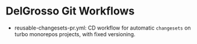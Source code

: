# DelGrosso Git Workflows

- reusable-changesets-pr.yml: CD workflow for automatic `changesets` on turbo monorepos projects, with fixed versioning.
